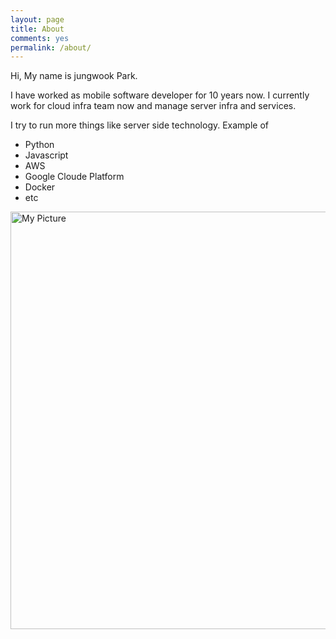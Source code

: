 ```yaml
---
layout: page
title: About
comments: yes
permalink: /about/
---
```


Hi, My name is jungwook Park. 

I have worked as mobile software developer for 10 years now. I currently work for cloud infra team now and manage server infra and services.

I try to run more things like server side technology. Example of

+ Python
+ Javascript
+ AWS
+ Google Cloude Platform
+ Docker
+ etc

<img title="jungwook" src="crispar.github.io/images/20120901_100431.jpg " alt="My Picture" width="580" height="668" />

